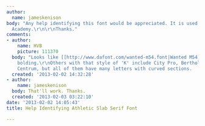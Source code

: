 ```yaml
---
author:
  name: jameskenison
body: "Any help identifying this font would be appreciated. It is used by Ford's Octane
  Academy.\r\n\r\nThanks."
comments:
- author:
    name: HVB
    picture: 111370
  body: "Looks like [[http://www.dafont.com/wanted-m54.font|Wanted M54]], with additional
    bolding.\r\nOthers with that style of 'K' include City Pro, Berthold City, and
    Centrum, but all of them have many letters with curved sections.   - Herb"
  created: '2013-02-02 14:32:28'
- author:
    name: jameskenison
  body: That'll work. Thanks.
  created: '2013-02-03 03:22:10'
date: '2013-02-02 14:05:43'
title: Help Identifying Athletic Slab Serif Font

---
```

